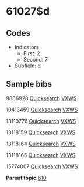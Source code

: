 # 61027$d

## Codes

-   Indicators
    -   First: 2
    -   Second: 7
-   Subfield: d

## Sample bibs

9866928 [Quicksearch](https://search.library.yale.edu/catalog/9866928) [VXWS](http://prodorbis.library.yale.edu:7014/vxws/GetHoldingsService?bibId=9866928)

10413459 [Quicksearch](https://search.library.yale.edu/catalog/10413459) [VXWS](http://prodorbis.library.yale.edu:7014/vxws/GetHoldingsService?bibId=10413459)

13110776 [Quicksearch](https://search.library.yale.edu/catalog/13110776) [VXWS](http://prodorbis.library.yale.edu:7014/vxws/GetHoldingsService?bibId=13110776)

13118159 [Quicksearch](https://search.library.yale.edu/catalog/13118159) [VXWS](http://prodorbis.library.yale.edu:7014/vxws/GetHoldingsService?bibId=13118159)

13118164 [Quicksearch](https://search.library.yale.edu/catalog/13118164) [VXWS](http://prodorbis.library.yale.edu:7014/vxws/GetHoldingsService?bibId=13118164)

13118165 [Quicksearch](https://search.library.yale.edu/catalog/13118165) [VXWS](http://prodorbis.library.yale.edu:7014/vxws/GetHoldingsService?bibId=13118165)

15774007 [Quicksearch](https://search.library.yale.edu/catalog/15774007) [VXWS](http://prodorbis.library.yale.edu:7014/vxws/GetHoldingsService?bibId=15774007)

**Parent topic:**[610](../../tags/610/610.md)

